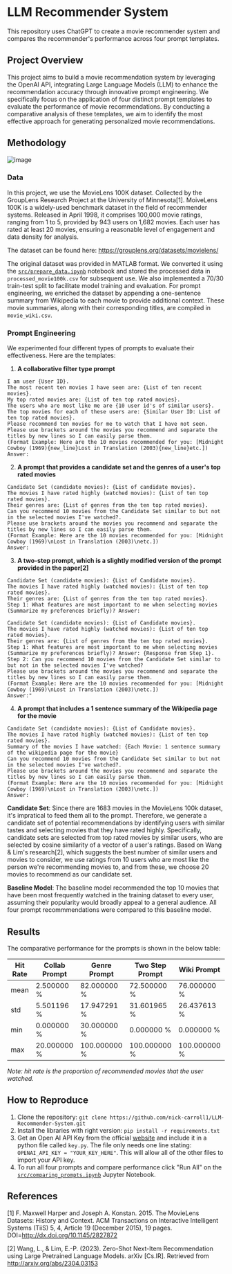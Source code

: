 # LLM Recommender System
This repository uses ChatGPT to create a movie recommender system and compares the recommender's performance across four prompt templates.

## Project Overview

This project aims to build a movie recommendation system by leveraging the OpenAI API, integrating Large Language Models (LLM) to enhance the recommendation accuracy through innovative prompt engineering. We specifically focus on the application of four distinct prompt templates to evaluate the performance of movie recommendations. By conducting a comparative analysis of these templates, we aim to identify the most effective approach for generating personalized movie recommendations.

## Methodology
![image](https://github.com/nick-carroll1/LLM-Recommender-System/assets/110933007/73024e3a-4c72-450c-8e4f-daade755fa08)

### Data
In this project, we use the MovieLens 100K dataset. Collected by the GroupLens Research Project at the University of Minnesota[1]. MoiveLens 100K is a widely-used benchmark dataset in the field of recommender systems. Released in April 1998, it comprises 100,000 movie ratings, ranging from 1 to 5, provided by 943 users on 1,682 movies. Each user has rated at least 20 movies, ensuring a reasonable level of engagement and data density for analysis.

The dataset can be found here: https://grouplens.org/datasets/movielens/

The original dataset was provided in MATLAB format. We converted it using the [```src/prepare_data.ipynb```](https://github.com/nick-carroll1/LLM-Recommender-System/blob/main/src/prepare_data.ipynb) notebook and stored the processed data in ```processed_movie100k.csv``` for subsequent use. We also implemented a 70/30 train-test split to facilitate model training and evaluation. For prompt engineering, we enriched the dataset by appending a one-sentence summary from Wikipedia to each movie to provide additional context. These movie summaries, along with their corresponding titles, are compiled in ```movie_wiki.csv```.

### Prompt Engineering

We experimented four different types of prompts to evaluate their effectiveness. Here are the templates:

1. **A collaborative filter type prompt**

```
I am user {User ID}. 
The most recent ten movies I have seen are: {List of ten recent movies}. 
My top rated movies are: {List of ten top rated movies}. 
The users who are most like me are {10 user id's of similar users}. 
The top movies for each of these users are: {Similar User ID: List of ten top rated movies}. 
Please recommend ten movies for me to watch that I have not seen. 
Please use brackets around the movies you recommend and separate the titles by new lines so I can easily parse them.
(Format Example: Here are the 10 movies recommended for you: [Midnight Cowboy (1969){new_line}Lost in Translation (2003){new_line}etc.]) 
Answer:
```

2. **A prompt that provides a candidate set and the genres of a user's top rated movies**

```
Candidate Set (candidate movies): {List of candidate movies}. 
The movies I have rated highly (watched movies): {List of ten top rated movies}. 
Their genres are: {List of genres from the ten top rated movies}. 
Can you recommend 10 movies from the Candidate Set similar to but not in the selected movies I've watched?. 
Please use brackets around the movies you recommend and separate the titles by new lines so I can easily parse them. 
(Format Example: Here are the 10 movies recommended for you: [Midnight Cowboy (1969)\nLost in Translation (2003)\netc.]) 
Answer:
```

3. **A two-step prompt, which is a slightly modified version of the prompt provided in the paper[2]**

```
Candidate Set (candidate movies): {List of Candidate movies}. 
The movies I have rated highly (watched movies): {List of ten top rated movies}. 
Their genres are: {List of genres from the ten top rated movies}. 
Step 1: What features are most important to me when selecting movies (Summarize my preferences briefly)? Answer:
```

```
Candidate Set (candidate movies): {List of Candidate movies}. 
The movies I have rated highly (watched movies): {List of ten top rated movies}. 
Their genres are: {List of genres from the ten top rated movies}. 
Step 1: What features are most important to me when selecting movies (Summarize my preferences briefly)? Answer: {Response from Step 1}. 
Step 2: Can you recommend 10 movies from the Candidate Set similar to but not in the selected movies I've watched? 
Please use brackets around the movies you recommend and separate the titles by new lines so I can easily parse them. 
(Format Example: Here are the 10 movies recommended for you: [Midnight Cowboy (1969)\nLost in Translation (2003)\netc.]) 
Answer:"
```

4. **A prompt that includes a 1 sentence summary of the Wikipedia page for the movie**

```
Candidate Set (candidate movies): {List of Candidate movies}. 
The movies I have rated highly (watched movies): {List of ten top rated movies}. 
Summary of the movies I have watched: {Each Movie: 1 sentence summary of the wikipedia page for the movie} 
Can you recommend 10 movies from the Candidate Set similar to but not in the selected movies I've watched?. 
Please use brackets around the movies you recommend and separate the titles by new lines so I can easily parse them. 
(Format Example: Here are the 10 movies recommended for you: [Midnight Cowboy (1969)\nLost in Translation (2003)\netc.]) 
Answer:
```

**Candidate Set**: Since there are 1683 movies in the MovieLens 100k dataset, it's impratical to feed them all to the prompt. Therefore, we generate a candidate set of potential recommendations by identifying users with similar tastes and selecting movies that they have rated highly. Specifically, candidate sets are selected from top rated movies by similar users, who are selected by cosine similarity of a vector of a user's ratings. Based on Wang & Lim's research[2], which suggests the best number of similar users and movies to consider, we use ratings from $10$ users who are most like the person we're recommending movies to, and from these, we choose $20$ movies to recommend as our candidate set.

**Baseline Model**: The baseline model recommended the top 10 movies that have been most frequently watched in the training dataset to every user, assuming their popularity would broadly appeal to a general audience. All four prompt recommmendations were compared to this baseline model.



## Results

The comparative performance for the prompts is shown in the below table:

|      Hit Rate | Collab Prompt | Genre Prompt | Two Step Prompt | Wiki Prompt  | Baseline    |
| ------------- | ------------- | ------------ | --------------- | ------------ | ----------- |
|         mean  | 2.500000    % | 82.000000  % | 72.500000     % | 76.000000  % | 65.000000 % |
|         std   | 5.501196    % | 17.947291  % | 31.601965     % | 26.437613  % | 20.900768 % |
|         min   | 0.000000    % | 30.000000  % | 0.000000      % | 0.000000   % | 20.000000 % |
|         max   | 20.000000   % | 100.000000 % | 100.000000    % | 100.000000 % | 100.00000 % |


*Note: hit rate is the proportion of recommended movies that the user watched.*

## How to Reproduce

1. Clone the repository: ```git clone https://github.com/nick-carroll1/LLM-Recommender-System.git```
2. Install the libraries with right version: ```pip install -r requirements.txt```
3. Get an Open AI API Key from the official [website](https://platform.openai.com/api-keys) and include it in a python file called ```key.py```. The file only needs one line stating: ```OPENAI_API_KEY = "YOUR_KEY_HERE"```. This will allow all of the other files to import your API key.
4. To run all four prompts and compare performance click "Run All" on the [```src/comparing_prompts.ipynb```](https://github.com/nick-carroll1/LLM-Recommender-System/blob/main/src/comparing_prompts.ipynb) Jupyter Notebook.


## References

[1] F. Maxwell Harper and Joseph A. Konstan. 2015. The MovieLens Datasets: History and Context. ACM Transactions on Interactive Intelligent Systems (TiiS) 5, 4, Article 19 (December 2015), 19 pages. DOI=http://dx.doi.org/10.1145/2827872

[2] Wang, L., & Lim, E.-P. (2023). Zero-Shot Next-Item Recommendation using Large Pretrained Language Models. arXiv [Cs.IR]. Retrieved from http://arxiv.org/abs/2304.03153
